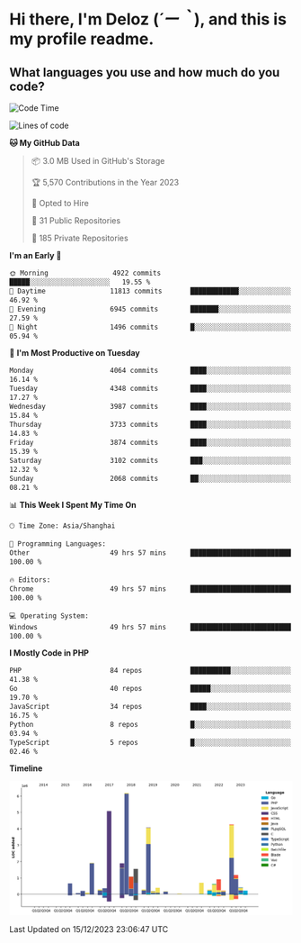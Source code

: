 # **Hi there, I'm Deloz (*´ー｀*), and this is my profile readme.**

## **What languages you use and how much do you code?**

<!--START_SECTION:waka-->
![Code Time](http://img.shields.io/badge/Code%20Time-3%2C003%20hrs%2014%20mins-blue)

![Lines of code](https://img.shields.io/badge/From%20Hello%20World%20I%27ve%20Written-33.2%20million%20lines%20of%20code-blue)

**🐱 My GitHub Data** 

> 📦 3.0 MB Used in GitHub's Storage 
 > 
> 🏆 5,570 Contributions in the Year 2023
 > 
> 💼 Opted to Hire
 > 
> 📜 31 Public Repositories 
 > 
> 🔑 185 Private Repositories 
 > 
**I'm an Early 🐤** 

```text
🌞 Morning                4922 commits        █████░░░░░░░░░░░░░░░░░░░░   19.55 % 
🌆 Daytime                11813 commits       ████████████░░░░░░░░░░░░░   46.92 % 
🌃 Evening                6945 commits        ███████░░░░░░░░░░░░░░░░░░   27.59 % 
🌙 Night                  1496 commits        █░░░░░░░░░░░░░░░░░░░░░░░░   05.94 % 
```
📅 **I'm Most Productive on Tuesday** 

```text
Monday                   4064 commits        ████░░░░░░░░░░░░░░░░░░░░░   16.14 % 
Tuesday                  4348 commits        ████░░░░░░░░░░░░░░░░░░░░░   17.27 % 
Wednesday                3987 commits        ████░░░░░░░░░░░░░░░░░░░░░   15.84 % 
Thursday                 3733 commits        ████░░░░░░░░░░░░░░░░░░░░░   14.83 % 
Friday                   3874 commits        ████░░░░░░░░░░░░░░░░░░░░░   15.39 % 
Saturday                 3102 commits        ███░░░░░░░░░░░░░░░░░░░░░░   12.32 % 
Sunday                   2068 commits        ██░░░░░░░░░░░░░░░░░░░░░░░   08.21 % 
```


📊 **This Week I Spent My Time On** 

```text
🕑︎ Time Zone: Asia/Shanghai

💬 Programming Languages: 
Other                    49 hrs 57 mins      █████████████████████████   100.00 % 

🔥 Editors: 
Chrome                   49 hrs 57 mins      █████████████████████████   100.00 % 

💻 Operating System: 
Windows                  49 hrs 57 mins      █████████████████████████   100.00 % 
```

**I Mostly Code in PHP** 

```text
PHP                      84 repos            ██████████░░░░░░░░░░░░░░░   41.38 % 
Go                       40 repos            █████░░░░░░░░░░░░░░░░░░░░   19.70 % 
JavaScript               34 repos            ████░░░░░░░░░░░░░░░░░░░░░   16.75 % 
Python                   8 repos             █░░░░░░░░░░░░░░░░░░░░░░░░   03.94 % 
TypeScript               5 repos             █░░░░░░░░░░░░░░░░░░░░░░░░   02.46 % 
```



**Timeline**

![Lines of Code chart](https://raw.githubusercontent.com/deloz/deloz/main/assets/bar_graph.png)


 Last Updated on 15/12/2023 23:06:47 UTC
<!--END_SECTION:waka-->
